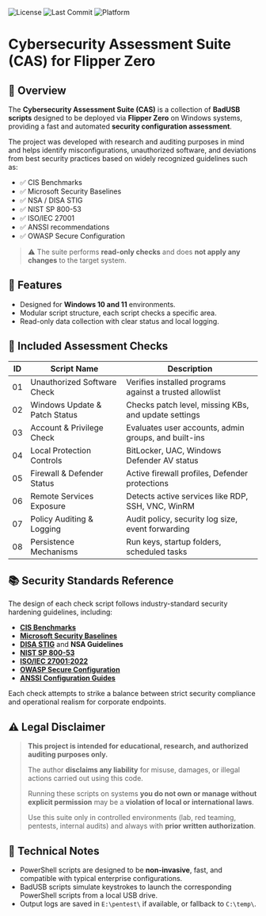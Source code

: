 ![License](https://img.shields.io/github/license/nuggetz/flipper?style=flat-square)
![Last Commit](https://img.shields.io/github/last-commit/license/nuggetz/flipper?style=flat-square)
![Platform](https://img.shields.io/badge/platform-PowerShell-blue?style=flat-square)
# Cybersecurity Assessment Suite (CAS) for Flipper Zero

## 📌 Overview

The **Cybersecurity Assessment Suite (CAS)** is a collection of **BadUSB scripts** designed to be deployed via **Flipper Zero** on Windows systems, providing a fast and automated **security configuration assessment**.

The project was developed with research and auditing purposes in mind and helps identify misconfigurations, unauthorized software, and deviations from best security practices based on widely recognized guidelines such as:

- ✅ CIS Benchmarks  
- ✅ Microsoft Security Baselines  
- ✅ NSA / DISA STIG  
- ✅ NIST SP 800-53  
- ✅ ISO/IEC 27001  
- ✅ ANSSI recommendations  
- ✅ OWASP Secure Configuration

> ⚠️ The suite performs **read-only checks** and does **not apply any changes** to the target system.

## 🔧 Features

- Designed for **Windows 10 and 11** environments.
- Modular script structure, each script checks a specific area.
- Read-only data collection with clear status and local logging.

## 🧪 Included Assessment Checks

| ID  | Script Name                      | Description |
|-----|----------------------------------|-------------|
| 01  | Unauthorized Software Check      | Verifies installed programs against a trusted allowlist |
| 02  | Windows Update & Patch Status    | Checks patch level, missing KBs, and update settings |
| 03  | Account & Privilege Check        | Evaluates user accounts, admin groups, and built-ins |
| 04  | Local Protection Controls        | BitLocker, UAC, Windows Defender AV status |
| 05  | Firewall & Defender Status       | Active firewall profiles, Defender protections |
| 06  | Remote Services Exposure         | Detects active services like RDP, SSH, VNC, WinRM |
| 07  | Policy Auditing & Logging        | Audit policy, security log size, event forwarding |
| 08  | Persistence Mechanisms           | Run keys, startup folders, scheduled tasks |

## 📚 Security Standards Reference

The design of each check script follows industry-standard security hardening guidelines, including:

- **[CIS Benchmarks](https://www.cisecurity.org/cis-benchmarks/)**  
- **[Microsoft Security Baselines](https://learn.microsoft.com/en-us/windows/security/threat-protection/windows-security-baselines)**  
- **[DISA STIG](https://public.cyber.mil/stigs/)** and **NSA Guidelines**  
- **[NIST SP 800-53](https://csrc.nist.gov/publications/detail/sp/800-53/rev-5/final)**  
- **[ISO/IEC 27001:2022](https://www.iso.org/isoiec-27001-information-security.html)**  
- **[OWASP Secure Configuration](https://owasp.org/www-project-top-ten/)**  
- **[ANSSI Configuration Guides](https://www.ssi.gouv.fr/)**

Each check attempts to strike a balance between strict security compliance and operational realism for corporate endpoints.

## ⚠️ Legal Disclaimer

> **This project is intended for educational, research, and authorized auditing purposes only.**
>
> The author **disclaims any liability** for misuse, damages, or illegal actions carried out using this code.
>
> Running these scripts on systems **you do not own or manage without explicit permission** may be a **violation of local or international laws**.  
>
> Use this suite only in controlled environments (lab, red teaming, pentests, internal audits) and always with **prior written authorization**.

## 🧠 Technical Notes

- PowerShell scripts are designed to be **non-invasive**, fast, and compatible with typical enterprise configurations.
- BadUSB scripts simulate keystrokes to launch the corresponding PowerShell scripts from a local USB drive.
- Output logs are saved in `E:\pentest\` if available, or fallback to `C:\temp\`.
